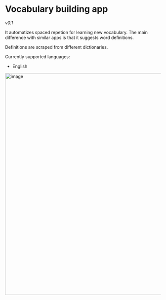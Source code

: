 # Vocabulary building app
*v0.1*

It automatizes spaced repetion for learning new vocabulary. The main difference with similar apps is that it suggests word definitions.

Definitions are scraped from different dictionaries. 

Currently supported languages:
- English

<img width="719" alt="image" src="https://user-images.githubusercontent.com/101255623/221374137-6d84cb0e-9c7b-4031-b686-ba4aaf9cafa6.png">

